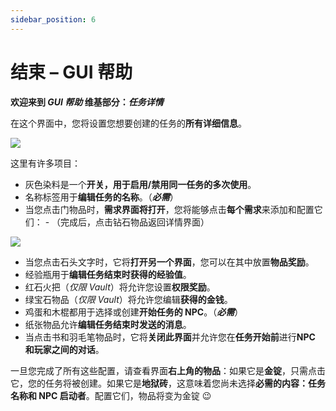 ```yaml
---
sidebar_position: 6
---
```


# 结束 – GUI 帮助

**欢迎来到 _GUI 帮助_ 维基部分：_任务详情_**

在这个界面中，您将设置您想要创建的任务的**所有详细信息**。

![](https://raw.githubusercontent.com/SkytAsul/BeautyQuests/files/media/gui-help/details/1.png)

这里有许多项目：
* 灰色染料是一个**开关，用于启用/禁用同一任务的多次使用**。
* 名称标签用于**编辑任务的名称**。（**_必需_**）
* 当您点击门物品时，**需求界面将打开**，您将能够点击**每个需求**来添加和配置它们： - （完成后，点击钻石物品返回详情界面）

![](https://raw.githubusercontent.com/SkytAsul/BeautyQuests/files/media/gui-help/details/2.png)
* 当您点击石头文字时，它将**打开另一个界面**，您可以在其中放置**物品奖励**。
* 经验瓶用于**编辑任务结束时获得的经验值**。
* 红石火把（_仅限 Vault_）将允许您设置**权限奖励**。
* 绿宝石物品（_仅限 Vault_）将允许您编辑**获得的金钱**。
* 鸡蛋和木棍都用于选择或创建**开始任务的 NPC**。（**_必需_**）
* 纸张物品允许**编辑任务结束时发送的消息**。
* 当点击书和羽毛笔物品时，它将**关闭此界面**并允许您在**任务开始前**进行**NPC 和玩家之间的对话**。

一旦您完成了所有这些配置，请查看界面**右上角的物品**：如果它是**金锭**，只需点击它，您的任务将被创建。如果它是**地狱砖**，这意味着您尚未选择**必需的内容：任务名称和 NPC 启动者**。配置它们，物品将变为金锭 :wink:
